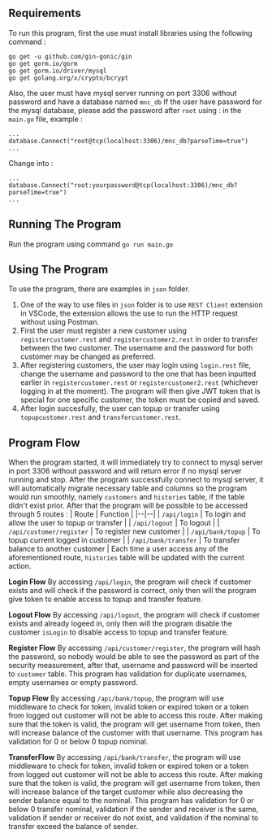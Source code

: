 ## Requirements
To run this program, first the use must install libraries using the following command :

    go get -u github.com/gin-gonic/gin
    go get gorm.io/gorm
    go get gorm.io/driver/mysql
    go get golang.org/x/crypto/bcrypt
Also, the user must have mysql server running on port 3306 without password and have a database named `mnc_db`
If the user have password for the mysql database, please add the password after `root` using : in the `main.go` file, example :

    ...
    database.Connect("root@tcp(localhost:3306)/mnc_db?parseTime=true")
    ...
Change into :
 

	...
	database.Connect("root:yourpassword@tcp(localhost:3306)/mnc_db?parseTime=true")
	...

## Running The Program
Run the program using command `go run main.go`

## Using The Program
To use the program, there are examples in `json` folder.

1. One of the way to use files in `json` folder is to use `REST Client` extension in VSCode, the extension allows the use to run the HTTP request without using Postman.
 2. First the user must register a new customer using `registercustomer.rest` and `registercustomer2.rest` in order to transfer between the two customer. The username and the password for both customer may be changed as preferred.
 3. After registering customers, the user may login using `login.rest` file, change the username and password to the one that has been inputted earlier in `registercustomer.rest` or `registercustomer2.rest` (whichever logging in at the moment). The program will then give JWT token that is special for one specific customer, the token must be copied and saved.
 4. After login succesfully, the user can topup or transfer using `topupcustomer.rest` and `transfercustomer.rest`.

## Program Flow
When the program started, it will immediately try to connect to mysql server in port 3306 without password and will return error if no mysql server running and stop.
After the program successfully connect to mysql server, it will automatically migrate necessary table and columns so the program would run smoothly, namely `customers` and `histories` table, if the table didn't exist prior.
After that the program will be possible to be accessed through 5 routes :
| Route | Function |
|--|--|
| `/api/login` | To login and allow the user to topup or transfer |
| `/api/logout` | To logout |
| `/api/customer/register` | To register new customer |
| `/api/bank/topup` | To topup current logged in customer |
| `/api/bank/transfer` | To transfer balance to another customer |
Each time a user access any of the aforementioned route, `histories` table will be updated with the current action.

**Login Flow**
By accessing `/api/login`, the program will check if customer exists and will check if the password is correct, only then will the program give token to enable access to topup and transfer feature.

**Logout Flow**
By accessing `/api/logout`, the program will check if customer exists and already logeed in, only then will the program disable the customer `isLogin` to disable access to topup and transfer feature.

**Register Flow**
By accessing `/api/customer/register`, the program will hash the password, so nobody would be able to see the password as part of the security measurement, after that, username and password will be inserted to `customer` table. This program has validation for duplicate usernames, empty usernames or empty password.

**Topup Flow**
By accessing `/api/bank/topup`, the program will use middleware to check for token, invalid token or expired token or a token from logged out customer will not be able to access this route. After making sure that the token is valid, the program will get username from token, then will increase balance of the customer with that username. This program has validation for 0 or below 0 topup nominal.

**TransferFlow**
By accessing `/api/bank/transfer`, the program will use middleware to check for token, invalid token or expired token or a token from logged out customer will not be able to access this route. After making sure that the token is valid, the program will get username from token, then will increase balance of the target customer while also decreasing the sender balance equal to the nominal. This program has validation for 0 or below 0 transfer nominal, validation if the sender and receiver is the same, validation if sender or receiver do not exist, and validation if the nominal to transfer exceed the balance of sender.